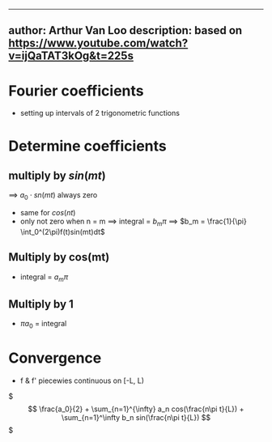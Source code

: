 ----
author: Arthur Van Loo
description: based on https://www.youtube.com/watch?v=ijQaTAT3kOg&t=225s
----

# Fourier coefficients

- setting up intervals of 2 trigonometric functions

# Determine coefficients

## multiply by $sin(mt)$

$\implies$ $a_0 \cdot sn(mt)$ always zero

- same for $cos(nt)$
- only not zero when n = m
$\implies$ integral = $b_m\pi$
$\implies$ $b_m = \frac{1}{\pi} \int_0^(2\pi)f(t)sin(mt)dt$


## Multiply by cos(mt)

- integral = $a_m \pi$

## Multiply by 1

- $\pi a_0$ = integral

# Convergence

- f & f' piecewies continuous on [-L, L)

$$$
\frac{a_0}{2} + \sum_{n=1}^{\infty} a_n cos(\frac{n\pi t}{L}) + \sum_{n=1}^\infty b_n sin(\frac{n\pi t}{L})
$$$

